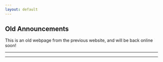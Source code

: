 ```yaml
---
layout: default
---
```


## Old Announcements

This is an old webpage from the previous website, and will be back online soon!

* * *
* * *

<!-- --end-of-page-- -->
